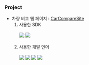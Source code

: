 ### Project

* 차량 비교 웹 페이지 : [CarCompareSite](https://github.com/Irwin-Kr/CarCompareSite)
  1. 사용한 SDK<br><br>
     <img src="https://img.shields.io/badge/IntelliJ IDEA-000000?style=flat&logo=intellijidea&logoColor=white"/>
     <img src="https://img.shields.io/badge/Eclipse IDE-2C2255?style=flat&logo=eclipseide&logoColor=white"/><br><br>
     <!-- <img src="https://img.shields.io/badge/아이콘내용-바탕색?style=flat&logo=로고이름&logoColor=white"/> -->
  2. 사용한 개발 언어<br><br>
     <img src="https://img.shields.io/badge/Java-007396?style=flat&logo=java&logoColor=white" />
     <img src="https://img.shields.io/badge/JavaScript-F7DF1E?style=flat&logo=javascript&logoColor=white"/>
     <img src="https://img.shields.io/badge/HTML5-E34F26?style=flat&logo=HTML5&logoColor=white" />
	   <img src="https://img.shields.io/badge/CSS3-1572B6?style=flat&logo=CSS3&logoColor=white" />

<!--
**Irwin-Kr/Irwin-Kr** is a ✨ _special_ ✨ repository because its `README.md` (this file) appears on your GitHub profile.

Here are some ideas to get you started:

- 🔭 I’m currently working on ...
- 🌱 I’m currently learning ...
- 👯 I’m looking to collaborate on ...
- 🤔 I’m looking for help with ...
- 💬 Ask me about ...
- 📫 How to reach me: ...
- 😄 Pronouns: ...
- ⚡ Fun fact: ...
-->
